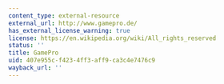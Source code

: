 ```yaml
---
content_type: external-resource
external_url: http://www.gamepro.de/
has_external_license_warning: true
license: https://en.wikipedia.org/wiki/All_rights_reserved
status: ''
title: GamePro
uid: 407e955c-f423-4ff3-aff9-ca3c4e7476c9
wayback_url: ''
---
```

